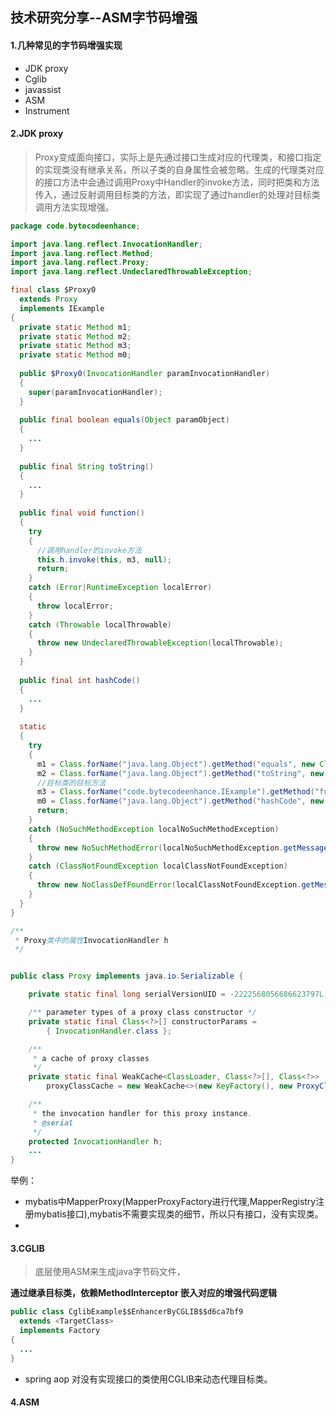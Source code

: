 ## 技术研究分享--ASM字节码增强

####  1.几种常见的字节码增强实现

- JDK proxy
- Cglib
- javassist
- ASM
- Instrument

#### 2.JDK proxy

> Proxy变成面向接口，实际上是先通过接口生成对应的代理类，和接口指定的实现类没有继承关系，所以子类的自身属性会被忽略。生成的代理类对应的接口方法中会通过调用Proxy中Handler的invoke方法，同时把类和方法传入，通过反射调用目标类的方法，即实现了通过handler的处理对目标类调用方法实现增强。

```java
package code.bytecodeenhance;

import java.lang.reflect.InvocationHandler;
import java.lang.reflect.Method;
import java.lang.reflect.Proxy;
import java.lang.reflect.UndeclaredThrowableException;

final class $Proxy0
  extends Proxy
  implements IExample
{
  private static Method m1;
  private static Method m2;
  private static Method m3;
  private static Method m0;
  
  public $Proxy0(InvocationHandler paramInvocationHandler)
  {
    super(paramInvocationHandler);
  }
  
  public final boolean equals(Object paramObject)
  {
    ...
  }
  
  public final String toString()
  {
 	...
  }
  
  public final void function()
  {
    try
    {
      //调用handler的invoke方法
      this.h.invoke(this, m3, null);
      return;
    }
    catch (Error|RuntimeException localError)
    {
      throw localError;
    }
    catch (Throwable localThrowable)
    {
      throw new UndeclaredThrowableException(localThrowable);
    }
  }
  
  public final int hashCode()
  {
  	...
  }
  
  static
  {
    try
    {
      m1 = Class.forName("java.lang.Object").getMethod("equals", new Class[] { Class.forName("java.lang.Object") });
      m2 = Class.forName("java.lang.Object").getMethod("toString", new Class[0]);
      //目标类的目标方法
      m3 = Class.forName("code.bytecodeenhance.IExample").getMethod("function", new Class[0]);
      m0 = Class.forName("java.lang.Object").getMethod("hashCode", new Class[0]);
      return;
    }
    catch (NoSuchMethodException localNoSuchMethodException)
    {
      throw new NoSuchMethodError(localNoSuchMethodException.getMessage());
    }
    catch (ClassNotFoundException localClassNotFoundException)
    {
      throw new NoClassDefFoundError(localClassNotFoundException.getMessage());
    }
  }
}

```

```java
/**
 * Proxy类中的属性InvocationHandler h
 */


public class Proxy implements java.io.Serializable {

    private static final long serialVersionUID = -2222568056686623797L;

    /** parameter types of a proxy class constructor */
    private static final Class<?>[] constructorParams =
        { InvocationHandler.class };

    /**
     * a cache of proxy classes
     */
    private static final WeakCache<ClassLoader, Class<?>[], Class<?>>
        proxyClassCache = new WeakCache<>(new KeyFactory(), new ProxyClassFactory());

    /**
     * the invocation handler for this proxy instance.
     * @serial
     */
    protected InvocationHandler h;
  	...
}
```

举例：

- mybatis中MapperProxy(MapperProxyFactory进行代理,MapperRegistry注册mybatis接口),mybatis不需要实现类的细节，所以只有接口，没有实现类。
- ​

#### 3.CGLIB

> 底层使用ASM来生成java字节码文件，

**通过继承目标类，依赖MethodInterceptor 嵌入对应的增强代码逻辑**

```java
public class CglibExample$$EnhancerByCGLIB$$d6ca7bf9
  extends <TargetClass>
  implements Factory
{
  ...
}

```



- spring aop 对没有实现接口的类使用CGLIB来动态代理目标类。

#### 4.ASM




